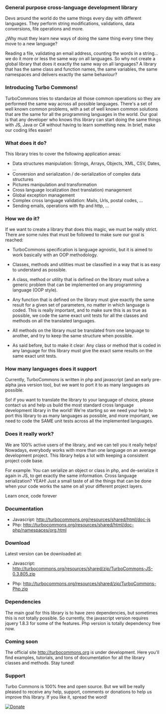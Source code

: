 ### General purpose cross-language development library
Devs around the world do the same things every day with different languages. They perform string modifications, validations, data conversions, file operations and more.

¿Why must they learn new ways of doing the same thing every time they move to a new language?

Reading a file, validating an email address, counting the words in a string... we do it more or less the same way on all languages. So why not create a global library that does it exactly the same way on all languages? A library that has the same class and function names, the same variables, the same namespaces and delivers exactly the same behaviour?

### Introducing Turbo Commons!
TurboCommons tries to standarize all those common operations so they are performed the same way across all possible languages. There's a set of well known common problems, with a set of well known common solutions that are the same for all the programming languages in the world. Our goal is that any developer who knows this library can start doing the same things with JS, Java or C# without having to learn something new. In brief, make our coding lifes easier!

### What does it do?
This library tries to cover the following application areas:
- Data structures manipulation: Strings, Arrays, Objects, XML, CSV, Dates, ...
- Conversion and serialization / de-serialization of complex data structures
- Pictures manipulation and transformation
- Cross language localization (text translation) management
- Global exception management
- Complex cross language validation: Mails, Urls, postal codes, ...
- Sending emails, operations with ftp and http, ...

### How we do it?
If we want to create a library that does this magic, we must be really strict. There are some rules that must be followed to make sure our goal is reached:

- TurboCommons specification is language agnostic, but it is aimed to work basically with an OOP methodology.

- Classes, methods and utilities must be classified in a way that is as easy to understand as possible.

- A class, method or utility that is defined on the library must solve a generic problem that can be implemented on any programming language (OOP style).

- Any function that is defined on the library must give exactly the same result for a given set of parameters, no matter in which language is coded. This is really important, and to make sure this is as true as possible, we code the same exact unit tests for all the classes and methods on all the translated languages.

- All methods on the library must be translated from one language to another, and try to keep the same structure when possible.

- As said before, but to make it clear: Any class or method that is coded in any language for this library must give the exact same results on the same exact unit tests.

### How many languages does it support	 
Currently, TurboCommons is written in php and javascript (and an early pre-alpha java version too), but we want to port it to as many languages as possible.

So! if you want to translate the library to your language of choice, please contact us and help us build the most standard cross language development library in the world! We're starting so we need your help to port this library to as many languages as possible, and more important, we need to code the SAME unit tests across all the implemented languages.

### Does it really work?
We are 100% active users of the library, and we can tell you it really helps! Nowadays, everybody works with more than one language on an average development project. This library helps a lot with keeping a consistent project code base.

For example: You can serialize an object or class in php, and de-serialize it again in JS, to get exactly the same information. Cross language serialization? YEAH! Just a small taste of all the things that can be done when your code works the same on all your different project layers.

Learn once, code forever

### Documentation
- Javascript: http://turbocommons.org/resources/shared/html/doc-js
- Php: http://turbocommons.org/resources/shared/html/doc-php/namespaces/org.html

### Download
Latest version can be downloaded at:

- Javascript: http://turbocommons.org/resources/shared/zip/TurboCommons-JS-0.3.805.zip

- Php: http://turbocommons.org/resources/shared/zip/TurboCommons-Php.zip

### Dependencies
The main goal for this library is to have zero dependencies, but sometimes this is not totally possible. So currently, the javascript version requires jquery 1.8.3 for some of the features. Php version is totally dependency free now.

### Coming soon
The official site http://turbocommons.org is under development. Here you'll find examples, tutorials, and tons of documentation for all the library classes and methods. Stay tuned!

### Support
Turbo Commons is 100% free and open source. But we will be really pleased to receive any help, support, comments or donations to help us improve this library. If you like it, spread the word!

[![Donate](http://turbocommons.org/resources/shared/images/DonateButton.png)](https://www.paypal.com/cgi-bin/webscr?cmd=_donations&business=53MJ6SY66WZZ2&lc=ES&item_name=TurboCommons&no_note=0&cn=A%c3%b1adir%20instrucciones%20especiales%20para%20el%20vendedor%3a&no_shipping=2&currency_code=EUR&bn=PP%2dDonationsBF%3abtn_donateCC_LG%2egif%3aNonHosted)
